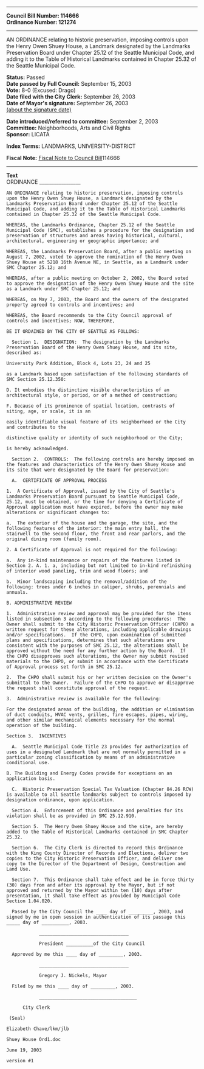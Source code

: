 * * * * *  
  
**Council Bill Number: [](#h0)[](#h2)114666**   
**Ordinance Number: 121274**  
  
* * * * *  
  
AN ORDINANCE relating to historic preservation, imposing controls upon the Henry Owen Shuey House, a Landmark designated by the Landmarks Preservation Board under Chapter 25.12 of the Seattle Municipal Code, and adding it to the Table of Historical Landmarks contained in Chapter 25.32 of the Seattle Municipal Code.  
  
**Status:** Passed   
**Date passed by Full Council:** September 15, 2003   
**Vote:** 8-0 (Excused: Drago)   
**Date filed with the City Clerk:** September 26, 2003   
**Date of Mayor's signature:** September 26, 2003   
[(about the signature date)](/~public/approvaldate.htm)   
  
  
**Date introduced/referred to committee:** September 2, 2003   
**Committee:** Neighborhoods, Arts and Civil Rights   
**Sponsor:** LICATA   
  
**Index Terms:** LANDMARKS, UNIVERSITY-DISTRICT  
  
**Fiscal Note:** [Fiscal Note to Council Bill](http://clerk.seattle.gov/~public/fnote/114666.htm)[](#h1)[](#h3)114666  
  
* * * * *  
  
**Text**  
    ORDINANCE _________________  
  
    AN ORDINANCE relating to historic preservation, imposing controls  
    upon the Henry Owen Shuey House, a Landmark designated by the  
    Landmarks Preservation Board under Chapter 25.12 of the Seattle  
    Municipal Code, and adding it to the Table of Historical Landmarks  
    contained in Chapter 25.32 of the Seattle Municipal Code.  
  
    WHEREAS, the Landmarks Ordinance, Chapter 25.12 of the Seattle  
    Municipal Code (SMC), establishes a procedure for the designation and  
    preservation of structures and areas having historical, cultural,  
    architectural, engineering or geographic importance; and  
  
    WHEREAS, the Landmarks Preservation Board, after a public meeting on  
    August 7, 2002, voted to approve the nomination of the Henry Owen  
    Shuey House at 5218 16th Avenue NE, in Seattle, as a Landmark under  
    SMC Chapter 25.12; and  
  
    WHEREAS, after a public meeting on October 2, 2002, the Board voted  
    to approve the designation of the Henry Owen Shuey House and the site  
    as a Landmark under SMC Chapter 25.12; and  
  
    WHEREAS, on May 7, 2003, the Board and the owners of the designated  
    property agreed to controls and incentives; and  
  
    WHEREAS, the Board recommends to the City Council approval of  
    controls and incentives; NOW, THEREFORE,  
  
    BE IT ORDAINED BY THE CITY OF SEATTLE AS FOLLOWS:  
  
      Section 1.  DESIGNATION:  The designation by the Landmarks  
    Preservation Board of the Henry Owen Shuey House, and its site,  
    described as:  
  
    University Park Addition, Block 4, Lots 23, 24 and 25  
  
    as a Landmark based upon satisfaction of the following standards of  
    SMC Section 25.12.350:  
  
    D. It embodies the distinctive visible characteristics of an  
    architectural style, or period, or of a method of construction;  
  
    F. Because of its prominence of spatial location, contrasts of  
    siting, age, or scale, it is an  
  
    easily identifiable visual feature of its neighborhood or the City  
    and contributes to the  
  
    distinctive quality or identity of such neighborhood or the City;  
  
    is hereby acknowledged.  
  
      Section 2.  CONTROLS:  The following controls are hereby imposed on  
    the features and characteristics of the Henry Owen Shuey House and  
    its site that were designated by the Board for preservation:  
  
      A.  CERTIFICATE OF APPROVAL PROCESS  
  
    1.  A Certificate of Approval, issued by the City of Seattle's  
    Landmarks Preservation Board pursuant to Seattle Municipal Code,  
    25.12, must be obtained, or the time for denying a Certificate of  
    Approval application must have expired, before the owner may make  
    alterations or significant changes to:  
  
    a.  The exterior of the house and the garage, the site, and the  
    following features of the interior: the main entry hall, the  
    stairwell to the second floor, the front and rear parlors, and the  
    original dining room (family room).  
  
    2. A Certificate of Approval is not required for the following:  
  
    a.  Any in-kind maintenance or repairs of the features listed in  
    Section 2. A. 1. a, including but not limited to in-kind refinishing  
    of interior wood paneling, trim and wood floors; and  
  
    b.  Minor landscaping including the removal/addition of the  
    following: trees under 6 inches in caliper, shrubs, perennials and  
    annuals.  
  
    B. ADMINISTRATIVE REVIEW  
  
    1.  Administrative review and approval may be provided for the items  
    listed in subsection 3 according to the following procedures:  The  
    Owner shall submit to the City Historic Preservation Officer (CHPO) a  
    written request for these alterations, including applicable drawings  
    and/or specifications.  If the CHPO, upon examination of submitted  
    plans and specifications, determines that such alterations are  
    consistent with the purposes of SMC 25.12, the alterations shall be  
    approved without the need for any further action by the Board.  If  
    the CHPO disapproves such alterations, the Owner may submit revised  
    materials to the CHPO, or submit in accordance with the Certificate  
    of Approval process set forth in SMC 25.12.  
  
    2.  The CHPO shall submit his or her written decision on the Owner's  
    submittal to the Owner.  Failure of the CHPO to approve or disapprove  
    the request shall constitute approval of the request.  
  
    3.  Administrative review is available for the following:  
  
    For the designated areas of the building, the addition or elimination  
    of duct conduits, HVAC vents, grilles, fire escapes, pipes, wiring,  
    and other similar mechanical elements necessary for the normal  
    operation of the building.  
  
    Section 3.  INCENTIVES  
  
      A.  Seattle Municipal Code Title 23 provides for authorization of  
    uses in a designated Landmark that are not normally permitted in a  
    particular zoning classification by means of an administrative  
    conditional use.  
  
    B. The Building and Energy Codes provide for exceptions on an  
    application basis.  
  
      C.  Historic Preservation Special Tax Valuation (Chapter 84.26 RCW)  
    is available to all Seattle landmarks subject to controls imposed by  
    designation ordinance, upon application.  
  
      Section 4.  Enforcement of this Ordinance and penalties for its  
    violation shall be as provided in SMC 25.12.910.  
  
      Section 5.  The Henry Owen Shuey House and the site, are hereby  
    added to the Table of Historical Landmarks contained in SMC Chapter  
    25.32.  
  
      Section 6.  The City Clerk is directed to record this Ordinance  
    with the King County Director of Records and Elections, deliver two  
    copies to the City Historic Preservation Officer, and deliver one  
    copy to the Director of the Department of Design, Construction and  
    Land Use.  
  
      Section 7.  This Ordinance shall take effect and be in force thirty  
    (30) days from and after its approval by the Mayor, but if not  
    approved and returned by the Mayor within ten (10) days after  
    presentation, it shall take effect as provided by Municipal Code  
    Section 1.04.020.  
  
      Passed by the City Council the ____ day of _________, 2003, and  
    signed by me in open session in authentication of its passage this  
    _____ day of __________, 2003.  
  
                _________________________________  
  
                President __________of the City Council  
  
      Approved by me this ____ day of _________, 2003.  
  
                _________________________________  
  
                Gregory J. Nickels, Mayor  
  
      Filed by me this ____ day of _________, 2003.  
  
                ____________________________________  
  
          City Clerk  
  
     (Seal)  
  
    Elizabeth Chave/lkm/jlb  
  
    Shuey House Ord1.doc  
  
    June 19, 2003  
  
    version #1  
